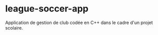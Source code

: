 # league-soccer-app

Application de gestion de club codée en C++ dans le cadre d'un projet scolaire.
